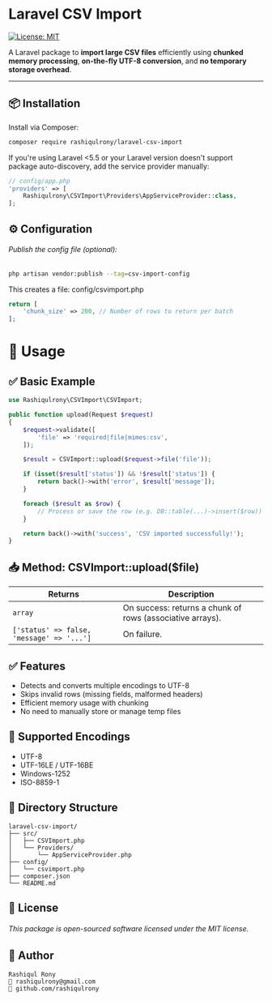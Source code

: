 # Laravel CSV Import

[![License: MIT](https://img.shields.io/badge/license-MIT-blue.svg)](LICENSE)

A Laravel package to **import large CSV files** efficiently using **chunked memory processing**, **on-the-fly UTF-8 conversion**, and **no temporary storage overhead**.

---

## 📦 Installation

Install via Composer:

```bash
composer require rashiqulrony/laravel-csv-import
```

If you're using Laravel <5.5 or your Laravel version doesn't support package auto-discovery, add the service provider manually:
```php
// config/app.php
'providers' => [
    Rashiqulrony\CSVImport\Providers\AppServiceProvider::class,
];
```

## ⚙️ Configuration
###### Publish the config file (optional):
```bash
php artisan vendor:publish --tag=csv-import-config
```
This creates a file: config/csvimport.php
```php
return [
    'chunk_size' => 200, // Number of rows to return per batch
];
```
# 🚀 Usage
## ✅ Basic Example
```php
use Rashiqulrony\CSVImport\CSVImport;

public function upload(Request $request)
{
    $request->validate([
        'file' => 'required|file|mimes:csv',
    ]);

    $result = CSVImport::upload($request->file('file'));

    if (isset($result['status']) && !$result['status']) {
        return back()->with('error', $result['message']);
    }

    foreach ($result as $row) {
        // Process or save the row (e.g. DB::table(...)->insert($row))
    }

    return back()->with('success', 'CSV imported successfully!');
}
```
## 📥 Method: CSVImport::upload($file)
| Returns                                   | Description                                               |
| ----------------------------------------- | --------------------------------------------------------- |
| `array`                                   | On success: returns a chunk of rows (associative arrays). |
| `['status' => false, 'message' => '...']` | On failure.                                               |

## ✅ Features
* Detects and converts multiple encodings to UTF-8
* Skips invalid rows (missing fields, malformed headers)
* Efficient memory usage with chunking
* No need to manually store or manage temp files

## 🧪 Supported Encodings
* UTF-8
* UTF-16LE / UTF-16BE
* Windows-1252
* ISO-8859-1

## 📂 Directory Structure

```arduion
laravel-csv-import/
├── src/
│   ├── CSVImport.php
│   └── Providers/
│       └── AppServiceProvider.php
├── config/
│   └── csvimport.php
├── composer.json
└── README.md
```

## 📝 License
###### This package is open-sourced software licensed under the MIT license.

## 👤 Author
```
Rashiqul Rony
📧 rashiqulrony@gmail.com
🔗 github.com/rashiqulrony
```
